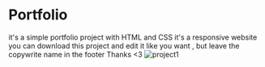 # Portfolio
it's a simple portfolio project with HTML and CSS 
it's a responsive website
you can download this project and edit it like you want , but leave the copywrite name in the footer
Thanks <3 
![project1](https://user-images.githubusercontent.com/84228068/177763984-b49dbf7d-4685-43a3-938e-d7af185400b1.png)


